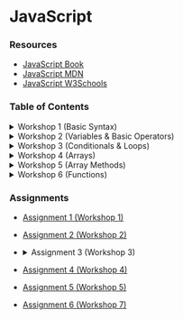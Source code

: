 # JavaScript

### Resources
- [JavaScript Book](https://1drv.ms/b/s!AmZJMrBsKhiOh8UDJDRDATZCy9M9VA?e=nbPyH9)
- [JavaScript MDN](https://developer.mozilla.org/en-US/docs/Learn/JavaScript)
- [JavaScript W3Schools](https://www.w3schools.com/js/default.asp)


### Table of Contents

<details>
    <summary>Workshop 1 (Basic Syntax)</summary>
    <br>
    <ul>
        <li>How javascript works</li>
        <li>Working with values</li>
        <li>Printing to the terminal / console</li>
    </ul>
</details>


<details>
    <summary>Workshop 2 (Variables & Basic Operators)</summary>
    <br>
    <ul>
        <li>Variables (let, const)</li>
        <li>Naming conventions</li>
        <li>Storing data</li>
        <li>Data Types (string; number; bool; null; undefined)</li>
        <li>Math Operators</li>
        <li>Comparison Operators</li>
        <li>Assignment Operators</li>
        <li>Type casting</li>
        <li>Comments</li>
    </ul>
</details>


<details>
    <summary>Workshop 3 (Conditionals & Loops)</summary>
    <br>
    <ul>
        <li>Conditionals (if; else; else if)</li>
        <li>Logical Operators (&&; ||; !)</li>
        <li>While Loop</li>
        <li>Do While Loop</li>
        <li>For Loop</li>
        <li>Infinite Loops</li>
    </ul>
</details>


<details>
    <summary>Workshop 4 (Arrays)</summary>
    <br>
    <ul>
        <li>Arrays</li>
        <li>Index</li>
        <li>Manipulating Array elements</li>
        <li>Array methods</li>
        <li>Sotring Arrays</li>
    </ul>
</details>


<details>
    <summary>Workshop 5 (Array Methods)</summary>
    <br>
    <ul>
        <li>Array Methods (slice, splice, indxeOf, includes, reverse)</li>
        <li>Sotring Arrays</li>
    </ul>
</details>

<details>
    <summary>Workshop 6 (Functions)</summary>
    <br>
    <ul>
        <li>Defining Functions</li>
        <li>Function Parameters</li>
        <li>Returning Values</li>
        <li>Default Parameters</li>
        <li>Arrow Functions</li>
        <li>Function Expressions</li>
    </ul>
</details>

### Assignments

- [Assignment 1 (Workshop 1)](https://classroom.github.com/a/Q7hCIGev)
- [Assignment 2 (Workshop 2)](https://classroom.github.com/a/8Irs9vUz)
- <details>
    <summary>
        Assignment 3 (Workshop 3)
    </summary>
    
    - Check continue && break statements
    - [Workout](./workshop_3/assignment.js)
    - [Assignment 3 (Workshop 3)](https://classroom.github.com/a/PPLOgv7z)
   </details>
- [Assignment 4 (Workshop 4)](https://classroom.github.com/a/RYmnDQG8)
- [Assignment 5 (Workshop 5)](https://classroom.github.com/a/Lg6EH9IG)
- [Assignment 6 (Workshop 7)](https://classroom.github.com/a/J00SOuMz)

